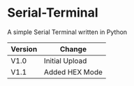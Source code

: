 # Serial-Terminal
A simple Serial Terminal written in Python



Version | Change |
--- | --- |
V1.0 | Initial Upload |
V1.1 | Added HEX Mode |
